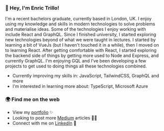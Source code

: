 ### 👋 Hey, I'm Enric Trillo!
I'm a recent bachelors graduate, currently based in London, UK. I enjoy using my knowledge and skills in modern technologies to solve problems and materialise ideas. Some of the technologies I enjoy working with include React and GraphQL.
Since I finished university, I started exploring new technologies beyond of what we were taught in lectures. I started by learning a bit of VueJs (but I haven't touched it in a while), then I moved on to learning React. After getting comfortable with React, I started exploring the backend side of things by getting more used to Node and Express, and currently GraphQL. I'm enjoying GQL and I've been developing a few projects to get used to doing things all these technologies combined.
<br>
- Currently improving my skills in: JavaScript, TailwindCSS, GraphQL and more
- I'm interested in learning more about: TypeScript, Microsoft Azure

### 🌍 Find me on the web
- View my <a href='https://enrictrillo.com/'>portfolio<a/> ✨
- Looking to post more <a href="https://medium.com/@enrictrillo">Medium<a/> articles ✍🏾
- Connect with me on <a href="https://www.linkedin.com/in/enrictrillo/">LinkedIn<a/> 👥
